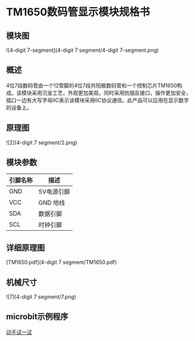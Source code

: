 # TM1650数码管显示模块规格书

## 模块图

![4-digit 7-segment](4-digit 7 segment/4-digit 7-segment.png)

## 概述

​		4位7段数码管由一个12管脚的4位7段共阳极数码管和一个控制芯片TM1650构成。该模块采用沉金工艺，外观更加美观，同时采用防插反接口，操作更加安全，插口一边有大写字母IIC表示该模块采用IIC协议通信。此产品可以应用在显示数字的设备上。

## 原理图

![2](4-digit 7 segment/2.png)

## 模块参数

| 引脚名称 | 描述       |
| -------- | ---------- |
| GND      | 5V电源引脚 |
| VCC      | GND 地线   |
| SDA      | 数据引脚   |
| SCL      | 时钟引脚   |

## 详细原理图

 [TM1650.pdf](4-digit 7 segment/TM1650.pdf) 

## 机械尺寸

![7](4-digit 7 segment/7.png)

## microbit示例程序

<a href="https://makecode.microbit.org/_5AVM1M6WWFTJ" target="_blank">动手试一试</a>